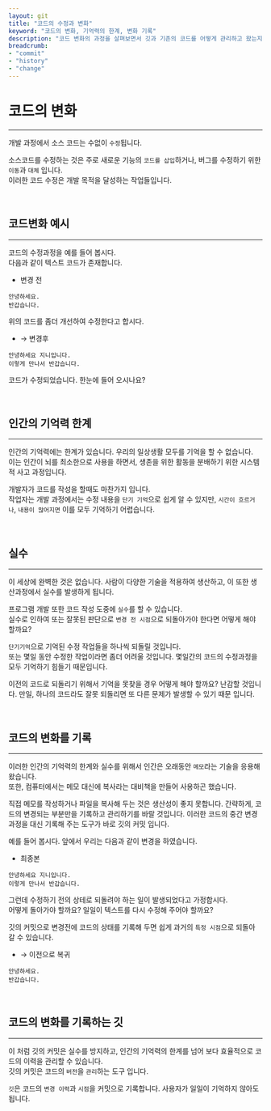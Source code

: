 ```yaml
---
layout: git
title: "코드의 수정과 변화"
keyword: "코드의 변화, 기억력의 한계, 변화 기록"
description: "코드 변화의 과정을 살펴보면서 깃과 기존의 코드를 어떻게 관리하고 왔는지에 대해서 알아봅니다. 또한 앞으로 어떻게 관리를 해야 되는지에 대해서도 학습니다."
breadcrumb:
- "commit"
- "history"
- "change"
---
```


# 코드의 변화
---
개발 과정에서 소스 코드는 수없이 `수정`됩니다.  

소스코드를 수정하는 것은 주로 새로운 기능의 `코드를 삽입`하거나, 버그를 수정하기 위한  `이동`과 `대체` 입니다.  
이러한 코드 수정은 개발 목적을 달성하는 작업들입니다.  

<br>

## 코드변화 예시
---
코드의 수정과정을 예를 들어 봅시다.  
다음과 같이 텍스트 코드가 존재합니다.  

* 변경 전
```
안녕하세요.
반갑습니다.
```

위의 코드를 좀더 개선하여 수정한다고 합시다.

* → 변경후
```
안녕하세요 지니입니다.
이렇게 만나서 반갑습니다.
```

코드가 수정되었습니다. 한눈에 들어 오시나요?

<br>

## 인간의 기억력 한계
---
인간의 기억력에는 한계가 있습니다. 우리의 일상생활 모두를 기억을 할 수 없습니다.  
이는 인간이 뇌를 최소한으로 사용을 하면서, 생존을 위한 활동을 분배하기 위한 시스템적 사고 과정입니다.  

개발자가 코드를 작성을 할때도 마찬가지 입니다.  
작업자는 개발 과정에서는 수정 내용을 `단기 기억`으로 쉽게 알 수 있지만, 
`시간이 흐르거나`, `내용이 많어지면` 이를 모두 기억하기 어렵습니다.  

<br>

## 실수
---
이 세상에 완벽한 것은 없습니다. 사람이 다양한 기술을 적용하여 생산하고, 이 또한 생산과정에서 실수를 발생하게 됩니다.  

프로그램 개발 또한 코드 작성 도중에 `실수`를 할 수 있습니다.  
실수로 인하여 또는 잘못된 판단으로 `변경 전 시점`으로 되돌아가야 한다면 어떻게 해야 할까요?    

`단기기억`으로 기억된 수정 작업들을 하나씩 되돌릴 것입니다.  
또는 몇일 동안 수정한 작업이라면 좀더 어려울 것입니다. 몇일간의 코드의 수정과정을 모두 기억하기 힘들기 때문입니다.

이전의 코드로 되돌리기 위해서 기억을 못찾을 경우 어떻게 해야 할까요? 난감할 것입니다. 
만일, 하나의 코드라도 잘못 되돌리면 또 다른 문제가 발생할 수 있기 때문 입니다.  

<br>

## 코드의 변화를 기록
---
이러한 인간의 기억력의 한계와 실수를 위해서 인간은 오래동안 `메모`라는 기술을 응용해 왔습니다.  
또한, 컴퓨터에서는 메모 대신에 복사라는 대비책을 만들어 사용하곤 했습니다.  

직접 메모를 작성하거나 파일을 복사해 두는 것은 생산성이 좋지 못합니다. 간략하게, 코드의 변경되는 부분만을 기록하고 관리하기를 바랄 것입니다.
이러한 코드의 중간 변경 과정을 대신 기록해 주는 도구가 바로 깃의 커밋 입니다.

예를 들어 봅시다. 앞에서 우리는 다음과 같이 변경을 하였습니다.  

* 최종본
```
안녕하세요 지니입니다.
이렇게 만나서 반갑습니다.
```

그런데 수정하기 전의 상테로 되돌려야 하는 일이 발생되었다고 가정합시다.  
어떻게 돌아가야 할까요? 일일이 텍스트를 다시 수정해 주어야 할까요?

깃의 커밋으로 변경전에 코드의 상태를 기록해 두면 쉽게 과거의 `특정 시점`으로 되돌아 갈 수 있습니다.

* → 이전으로 복귀
```
안녕하세요.
반갑습니다.
```

<br>

## 코드의 변화를 기록하는 깃
---
이 처럼 깃의 커밋은 실수를 방지하고, 인간의 기억력의 한계를 넘어 보다 효율적으로 코드의 이력을 관리할 수 있습니다.  
깃의 커밋은 코드의 `버전`을 `관리`하는 도구 입니다.  

`깃`은 코드의 `변경 이력`과 `시점`을 커밋으로 기록합니다. 사용자가 일일이 기억하지 않아도 됩니다.    

<br>